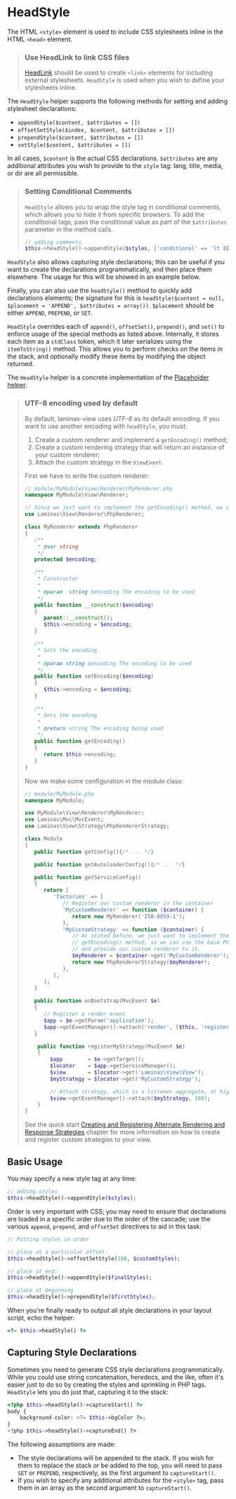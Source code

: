 # HeadStyle

The HTML `<style>` element is used to include CSS stylesheets inline in the HTML
`<head>` element.

> ### Use HeadLink to link CSS files
>
> [HeadLink](head-link.md) should be used to create `<link>` elements for
> including external stylesheets. `HeadStyle` is used when you wish to define
> your stylesheets inline.

The `HeadStyle` helper supports the following methods for setting and adding stylesheet
declarations:

- `appendStyle($content, $attributes = [])`
- `offsetSetStyle($index, $content, $attributes = [])`
- `prependStyle($content, $attributes = [])`
- `setStyle($content, $attributes = [])`

In all cases, `$content` is the actual CSS declarations. `$attributes` are any
additional attributes you wish to provide to the `style` tag: lang, title,
media, or dir are all permissible.

> ### Setting Conditional Comments
>
> `HeadStyle` allows you to wrap the style tag in conditional comments, which
> allows you to hide it from specific browsers. To add the conditional tags,
> pass the conditional value as part of the `$attributes` parameter in the
> method calls.
>
> ```php
> // adding comments
> $this->headStyle()->appendStyle($styles, ['conditional' => 'lt IE 7']);
> ```

`HeadStyle` also allows capturing style declarations; this can be useful if you
want to create the declarations programmatically, and then place them elsewhere.
The usage for this will be showed in an example below.

Finally, you can also use the `headStyle()` method to quickly add declarations
elements; the signature for this is `headStyle($content = null, $placement =
'APPEND', $attributes = array())`.  `$placement` should be either `APPEND`,
`PREPEND`, or `SET`.

`HeadStyle` overrides each of `append()`, `offsetSet()`, `prepend()`, and
`set()` to enforce usage of the special methods as listed above. Internally, it
stores each item as a `stdClass` token, which it later serializes using the
`itemToString()` method. This allows you to perform checks on the items in the
stack, and optionally modify these items by modifying the object returned.

The `HeadStyle` helper is a concrete implementation of the
[Placeholder helper](placeholder.md).

> ### UTF-8 encoding used by default
>
> By default, laminas-view uses *UTF-8* as its default encoding.  If you want to
> use another encoding with `headStyle`, you must:
>
> 1. Create a custom renderer and implement a `getEncoding()` method;
> 2. Create a custom rendering strategy that will return an instance of your custom renderer;
> 3. Attach the custom strategy in the `ViewEvent`.
>
> First we have to write the custom renderer:
> 
> ```php
> // module/MyModule/View/Renderer/MyRenderer.php
> namespace MyModule\View\Renderer;
> 
> // Since we just want to implement the getEncoding() method, we can extend the Laminas native renderer
> use Laminas\View\Renderer\PhpRenderer;
> 
> class MyRenderer extends PhpRenderer
> {
>    /**
>     * @var string
>     */
>    protected $encoding;
> 
>    /**
>     * Constructor
>     *
>     * @param  string $encoding The encoding to be used
>     */
>    public function __construct($encoding)
>    {
>       parent::__construct();
>       $this->encoding = $encoding;
>    }
> 
>    /**
>     * Sets the encoding
>     *
>     * @param string $encoding The encoding to be used
>     */
>    public function setEncoding($encoding)
>    {
>       $this->encoding = $encoding;
>    }
> 
>    /**
>     * Gets the encoding
>     *
>     * @return string The encoding being used
>     */
>    public function getEncoding()
>    {
>       return $this->encoding;
>    }
> }
> ```
> 
> Now we make some configuration in the module class:
> 
> ```php
> // module/MyModule.php
> namespace MyModule;
> 
> use MyModule\View\Renderer\MyRenderer;
> use Laminas\Mvc\MvcEvent;
> use Laminas\View\Strategy\PhpRendererStrategy;
> 
> class Module
> {
>    public function getConfig(){/* ... */}
> 
>    public function getAutoloaderConfig(){/* ... */}
> 
>    public function getServiceConfig()
>    {
>       return [
>          'factories' => [
>             // Register our custom renderer in the container
>             'MyCustomRenderer' => function ($container) {
>                return new MyRenderer('ISO-8859-1');
>             },
>             'MyCustomStrategy' => function ($container) {
>                // As stated before, we just want to implement the
>                // getEncoding() method, so we can use the base PhpRendererStrategy
>                // and provide our custom renderer to it.
>                $myRenderer = $container->get('MyCustomRenderer');
>                return new PhpRendererStrategy($myRenderer);
>             },
>          ],
>       ];
>    }
> 
>    public function onBootstrap(MvcEvent $e)
>    {
>       // Register a render event
>       $app = $e->getParam('application');
>       $app->getEventManager()->attach('render', [$this, 'registerMyStrategy'], 100);
>    }
> 
>     public function registerMyStrategy(MvcEvent $e)
>     {
>         $app        = $e->getTarget();
>         $locator    = $app->getServiceManager();
>         $view       = $locator->get('Laminas\View\View');
>         $myStrategy = $locator->get('MyCustomStrategy');
> 
>         // Attach strategy, which is a listener aggregate, at high priority
>         $view->getEventManager()->attach($myStrategy, 100);
>     }
> }
> ```
> 
> See the quick start [Creating and Registering Alternate Rendering and Response Strategies](../quick-start.md#creating-and-registering-alternate-rendering-and-response-strategies)
> chapter for more information on how to create and register custom strategies
> to your view.

## Basic Usage

You may specify a new style tag at any time:

```php
// adding styles
$this->headStyle()->appendStyle($styles);
```

Order is very important with CSS; you may need to ensure that declarations are
loaded in a specific order due to the order of the cascade; use the various
`append`, `prepend`, and `offsetSet` directives to aid in this task:

```php
// Putting styles in order

// place at a particular offset:
$this->headStyle()->offsetSetStyle(100, $customStyles);

// place at end:
$this->headStyle()->appendStyle($finalStyles);

// place at beginning
$this->headStyle()->prependStyle($firstStyles);
```

When you're finally ready to output all style declarations in your layout
script, echo the helper:

```php
<?= $this->headStyle() ?>
```

## Capturing Style Declarations

Sometimes you need to generate CSS style declarations programmatically. While
you could use string concatenation, heredocs, and the like, often it's easier
just to do so by creating the styles and sprinkling in PHP tags. `HeadStyle`
lets you do just that, capturing it to the stack:

```php
<?php $this->headStyle()->captureStart() ?>
body {
    background-color: <?= $this->bgColor ?>;
}
<?php $this->headStyle()->captureEnd() ?>
```

The following assumptions are made:

- The style declarations will be appended to the stack. If you wish for them to
  replace the stack or be added to the top, you will need to pass `SET` or
  `PREPEND`, respectively, as the first argument to `captureStart()`.
- If you wish to specify any additional attributes for the `<style>` tag, pass
  them in an array as the second argument to `captureStart()`.
